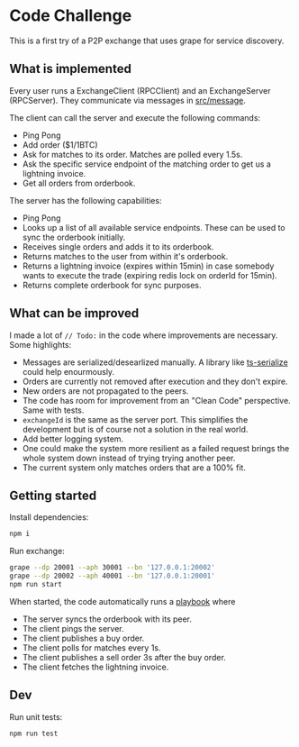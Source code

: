 # Code Challenge

This is a first try of a P2P exchange that uses grape for service discovery.

## What is implemented

Every user runs a ExchangeClient (RPCClient) and an ExchangeServer (RPCServer). They communicate via messages in [src/message](src/message/).

The client can call the server and execute the following commands:
- Ping Pong
- Add order ($1/1BTC)
- Ask for matches to its order. Matches are polled every 1.5s.
- Ask the specific service endpoint of the matching order to get us a lightning invoice.
- Get all orders from orderbook.

The server has the following capabilities:
- Ping Pong
- Looks up a list of all available service endpoints. These can be used to sync the orderbook initially.
- Receives single orders and adds it to its orderbook.
- Returns matches to the user from within it's orderbook.
- Returns a lightning invoice (expires within 15min) in case somebody wants to execute the trade (expiring redis lock on orderId for 15min).
- Returns complete orderbook for sync purposes.

## What can be improved

I made a lot of `// Todo:` in the code where improvements are necessary. Some highlights:

- Messages are serialized/desearlized manually. A library like [ts-serialize](https://www.npmjs.com/package/ts-serializable) could help enourmously.
- Orders are currently not removed after execution and they don't expire.
- New orders are not propagated to the peers.
- The code has room for improvement from an "Clean Code" perspective. Same with tests.
- `exchangeId` is the same as the server port. This simplifies the development but is of course not a solution in the real world.
- Add better logging system.
- One could make the system more resilient as a failed request brings the whole system down instead of trying trying another peer.
- The current system only matches orders that are a 100% fit.


## Getting started

Install dependencies:
```bash
npm i
```

Run exchange:
```bash
grape --dp 20001 --aph 30001 --bn '127.0.0.1:20002'
grape --dp 20002 --aph 40001 --bn '127.0.0.1:20001'
npm run start
```

When started, the code automatically runs a [playbook](src/index.ts) where
- The server syncs the orderbook with its peer. 
- The client pings the server.
- The client publishes a buy order.
- The client polls for matches every 1s.
- The client publishes a sell order 3s after the buy order.
- The client fetches the lightning invoice.


## Dev

Run unit tests:

```bash
npm run test
```